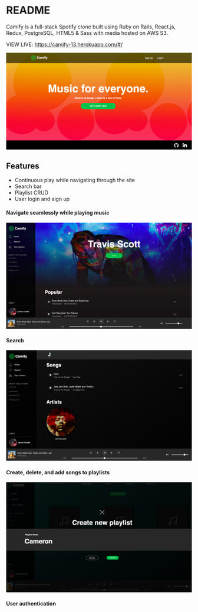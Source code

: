 # README

Camify is a full-stack Spotify clone built using Ruby on Rails, React.js, Redux, PostgreSQL, HTML5 & Sass with media hosted on AWS S3.

VIEW LIVE: https://camify-13.herokuapp.com/#/

![](./app/assets/images/Camify_splash.png)

## Features
* Continuous play while navigating through the site
* Search bar
* Playlist CRUD
* User login and sign up

#### Navigate seamlessly while playing music 

![](./app/assets/images/CamifyTravisScott.png)

#### Search

![](./app/assets/images/CamifySearch.png)

#### Create, delete, and add songs to playlists

![](./app/assets/images/CamifyPlaylist.png)

#### User authentication




